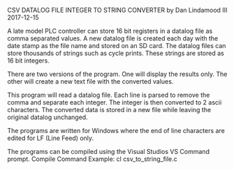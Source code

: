 CSV DATALOG FILE INTEGER TO STRING CONVERTER by Dan Lindamood III 2017-12-15

A late model PLC controller can store 16 bit registers in a datalog file as comma separated values. A new datalog file is created each day with the date stamp as the file name and stored on an SD card. The datalog files can store thousands of strings such as cycle prints. These strings are stored as 16 bit integers.

There are two versions of the program. One will display the results only. The other will create a new text file with the converted values.

This program will read a datalog file. Each line is parsed to remove the comma and separate each integer. The integer is then converted to 2 ascii characters. The converted data is stored in a new file while leaving the original datalog unchanged.

The programs are written for Windows where the end of line characters are edited for LF (Line Feed) only.

The programs can be compiled using the Visual Studios VS Command prompt. Compile Command Example: cl csv_to_string_file.c
